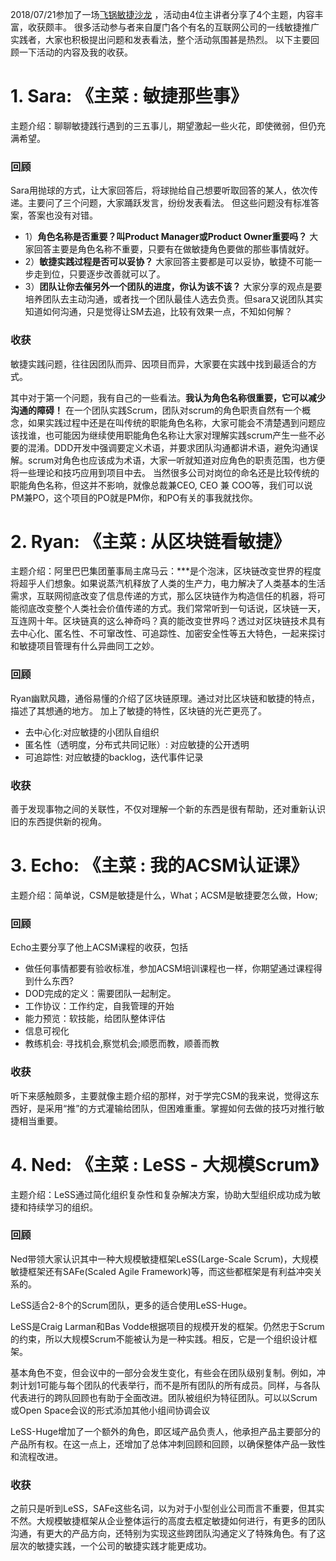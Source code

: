 <!---
markmeta_author: 望哥
markmeta_date: 2018-07-19
markmeta_title: 飞锅敏捷沙龙回顾
markmeta_categories: 敏捷
markmeta_tags: Scrum,LeSS

-->



2018/07/21参加了一场[飞锅敏捷沙龙](http://www.hdb.com/party/snii2.html) ，活动由4位主讲者分享了4个主题，内容丰富，收获颇丰。
很多活动参与者来自厦门各个有名的互联网公司的一线敏捷推广实践者，大家也积极提出问题和发表看法，整个活动氛围甚是热烈。
以下主要回顾一下活动的内容及我的收获。

# 1. Sara: 《主菜 : 敏捷那些事》
主题介绍：聊聊敏捷践行遇到的三五事儿，期望激起一些火花，即使微弱，但仍充满希望。

### 回顾
Sara用抛球的方式，让大家回答后，将球抛给自己想要听取回答的某人，依次传递。主要问了三个问题，大家踊跃发言，纷纷发表看法。 但这些问题没有标准答案，答案也没有对错。



- 1）**角色名称是否重要？叫Product Manager或Product Owner重要吗？** 大家回答主要是角色名称不重要，只要有在做敏捷角色要做的那些事情就好。
- 2）**敏捷实践过程是否可以妥协？** 大家回答主要都是可以妥协，敏捷不可能一步走到位，只要逐步改善就可以了。
- 3）**团队让你去催另外一个团队的进度，你认为该不该？** 大家分享的观点是要培养团队去主动沟通，或者找一个团队最佳人选去负责。但sara又说团队其实知道如何沟通，只是觉得让SM去追，比较有效果一点，不知如何解？

### 收获

敏捷实践问题，往往因团队而异、因项目而异，大家要在实践中找到最适合的方式。

其中对于第一个问题，我有自己的一些看法。**我认为角色名称很重要，它可以减少沟通的障碍！** 在一个团队实践Scrum，团队对scrum的角色职责自然有一个概念，如果实践过程中还是在叫传统的职能角色名称，大家可能会不清楚遇到问题应该找谁，也可能因为继续使用职能角色名称让大家对理解实践scrum产生一些不必要的混淆。DDD开发中强调要定义术语，并要求团队沟通都讲术语，避免沟通误解。scrum对角色也应该成为术语，大家一听就知道对应角色的职责范围，也方便将一些理论和技巧应用到项目中去。 当然很多公司对岗位的命名还是比较传统的职能角色名称，但这并不影响，就像总裁兼CEO, CEO 兼 COO等，我们可以说PM兼PO，这个项目的PO就是PM你，和PO有关的事我就找你。


# 2. Ryan: 《主菜 : 从区块链看敏捷》

主题介绍：阿里巴巴集团董事局主席马云：***是个泡沫，区块链改变世界的程度将超乎人们想象。如果说蒸汽机释放了人类的生产力，电力解决了人类基本的生活需求，互联网彻底改变了信息传递的方式，那么区块链作为构造信任的机器，将可能彻底改变整个人类社会价值传递的方式。我们常常听到一句话说，区块链一天，互连网十年。区块链真的这么神奇吗？真的能改变世界吗？透过对区块链技术具有去中心化、匿名性、不可窜改性、可追踪性、加密安全性等五大特色，一起来探讨和敏捷项目管理有什么异曲同工之妙。

### 回顾
Ryan幽默风趣，通俗易懂的介绍了区块链原理。通过对比区块链和敏捷的特点，描述了其想通的地方。 加上了敏捷的特性，区块链的光芒更亮了。

- 去中心化:对应敏捷的小团队自组织
- 匿名性（透明度，分布式共同记账）: 对应敏捷的公开透明
- 可追踪性: 对应敏捷的backlog，迭代事件记录

### 收获
善于发现事物之间的关联性，不仅对理解一个新的东西是很有帮助，还对重新认识旧的东西提供新的视角。

# 3. Echo: 《主菜 : 我的ACSM认证课》

主题介绍：简单说，CSM是敏捷是什么，What；ACSM是敏捷要怎么做，How;

### 回顾

Echo主要分享了他上ACSM课程的收获，包括
- 做任何事情都要有验收标准，参加ACSM培训课程也一样，你期望通过课程得到什么东西?
- DOD完成的定义：需要团队一起制定。
- 工作协议：工作约定，自我管理的开始
- 能力预览：软技能，给团队整体评估
- 信息可视化
- 教练机会: 寻找机会,察觉机会;顺愿而教，顺善而教

### 收获
听下来感触颇多，主要就像主题介绍的那样，对于学完CSM的我来说，觉得这东西好，是采用“推”的方式灌输给团队，但困难重重。掌握如何去做的技巧对推行敏捷相当重要。

# 4. Ned: 《主菜 : LeSS - 大规模Scrum》

 主题介绍：LeSS通过简化组织复杂性和复杂解决方案，协助大型组织成功成为敏捷和持续学习的组织。

### 回顾

Ned带领大家认识其中一种大规模敏捷框架LeSS(Large-Scale Scrum)，大规模敏捷框架还有SAFe(Scaled Agile Framework)等，而这些都框架是有利益冲突关系的。

LeSS适合2-8个的Scrum团队，更多的适合使用LeSS-Huge。

LeSS是Craig Larman和Bas Vodde根据项目的规模开发的框架。仍然忠于Scrum的约束，所以大规模Scrum不能被认为是一种实践。相反，它是一个组织设计框架。

基本角色不变，但会议中的一部分会发生变化，有些会在团队级别复制。例如，冲刺计划1可能与每个团队的代表举行，而不是所有团队的所有成员。同样，与各队代表进行的跨队回顾也有助于全面改进。团队被组织为特征团队。可以以Scrum或Open Space会议的形式添加其他小组间协调会议

LeSS-Huge增加了一个额外的角色，即区域产品负责人，他承担产品主要部分的产品所有权。在这一点上，还增加了总体冲刺回顾和回顾，以确保整体产品一致性和流程改进。

### 收获
之前只是听到LeSS，SAFe这些名词，以为对于小型创业公司而言不重要，但其实不然。大规模敏捷框架从企业整体运行的高度去框定敏捷如何进行，有更多的团队沟通，有更大的产品方向，还特别为实现这些跨团队沟通定义了特殊角色。有了这层次的敏捷实践，一个公司的敏捷实践才能更成功。


